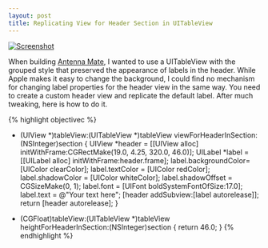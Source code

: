 ```yaml
---
layout: post
title: Replicating View for Header Section in UITableView
---
```


<a href="{% asset_path posts/2011-01-06-replicating-view-for-header-section-in-uitableview/customtableview.png %}">
<img title="Screenshot" src="{% asset_path posts/2011-01-06-replicating-view-for-header-section-in-uitableview/customtableview_s.png %}"/></a>

When building [Antenna Mate](http://antennamate.com), I wanted to use a UITableView with the grouped style that preserved the appearance of labels in the header. While Apple makes it easy to change the background, I could find no mechanism for changing label properties for the header view in the same way. You need to create a custom header view and replicate the default label. After much tweaking, here is how to do it.

{% highlight objectivec %}
- (UIView *)tableView:(UITableView *)tableView viewForHeaderInSection:(NSInteger)section {
	UIView *header = [[UIView alloc] initWithFrame:CGRectMake(19.0, 4.25, 320.0, 46.0)];
	UILabel *label = [[UILabel alloc] initWithFrame:header.frame];
	label.backgroundColor= [UIColor clearColor];
	label.textColor = [UIColor redColor];
	label.shadowColor = [UIColor whiteColor];
	label.shadowOffset = CGSizeMake(0, 1);
	label.font = [UIFont boldSystemFontOfSize:17.0];
	label.text = @"Your text here";
	[header addSubview:[label autorelease]];
	return [header autorelease];
}

- (CGFloat)tableView:(UITableView *)tableView heightForHeaderInSection:(NSInteger)section {
	return 46.0;
}
{% endhighlight %}
